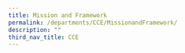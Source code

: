 ```yaml
---
title: Mission and Framework
permalink: /departments/CCE/MissionandFramework/
description: ""
third_nav_title: CCE
---
```

